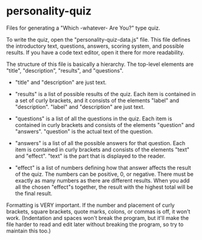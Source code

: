# personality-quiz
Files for generating a "Which -whatever- Are You?" type quiz. 

To write the quiz, open the "personality-quiz-data.js" file. This file defines the introductory text, questions, answers, scoring system, and possible results. If you have a code text editor, open it there for more readability. 

The structure of this file is basically a hierarchy. The top-level elements are "title", "description", "results", and "questions". 

- "title" and "description" are just text. 

- "results" is a list of possible results of the quiz. Each item is contained in a set of curly brackets, and it consists of the elements "label" and "description". "label" and "description" are just text.

- "questions" is a list of all the questions in the quiz. Each item is contained in curly brackets and consists of the elements "question" and "answers". "question" is the actual text of the question. 

- "answers" is a list of all the possible answers for that question. Each item is contained in curly brackets and consists of the elements "text" and "effect". "text" is the part that is displayed to the reader.

- "effect" is a list of numbers defining how that answer affects the result of the quiz. The numbers can be positive, 0, or negative. There must be exactly as many numbers as there are different results. When you add all the chosen "effect"s together, the result with the highest total will be the final result.

Formatting is VERY important. If the number and placement of curly brackets, square brackets, quote marks, colons, or commas is off, it won't work. (Indentation and spaces won't break the program, but it'll make the file harder to read and edit later without breaking the program, so try to maintain this too.) 
